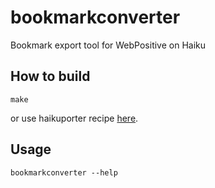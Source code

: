bookmarkconverter
=================

Bookmark export tool for WebPositive on Haiku

How to build
------------

    make

or use haikuporter recipe [here](https://bitbucket.org/TwoFx/haikuports/src/6649a4624b1c9a090f958c80d793717c70669384/haiku-apps/bookmarkconverter/bookmarkconverter-0.4.3.recipe?at=bookmarkconverter).

Usage
-----

    bookmarkconverter --help
